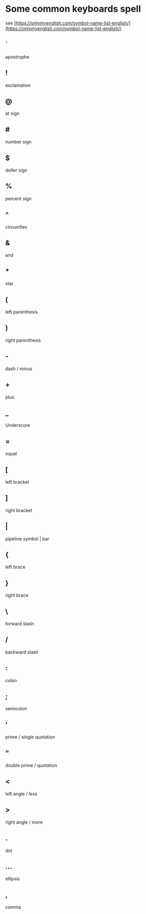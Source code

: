 # Some common keyboards spell
  see [https://onlymyenglish.com/symbol-name-list-english/](https://onlymyenglish.com/symbol-name-list-english/)
## `
apostrophe
## !
exclamation
## @
at sign
## \#
number sign
## $
doller sign 
## %
percent sign
## ^
circumflex
## &
and 
## *
star
## (
left parenthesis
## )
right parenthesis
## -
dash / minus
## +
plus
## _
Underscore
## =
equal
## [
left bracket
## ]
right bracket
## |
pipeline symbol | bar 
## {
left brace
## }
right brace
## \
forward slash
## /
backward slash
## :
colon
## ;
semicolon
## '
prime / single quotation 
## "
double prime / quotation
## <
left angle / less
## >
right angle / more
## .
dot 
## ...
ellipsis
## ,
comma
